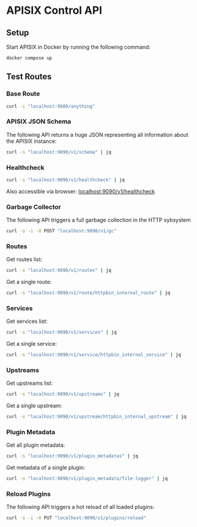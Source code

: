 # APISIX Control API

## Setup

Start APISIX in Docker by running the following command:

```bash
docker compose up
```

## Test Routes

### Base Route

```bash
curl -i "localhost:9080/anything"
```

### APISIX JSON Schema

The following API returns a huge JSON representing all information about the APISIX instance:

```bash
curl -s "localhost:9090/v1/schema" | jq
```

### Healthcheck

```bash
curl -s "localhost:9090/v1/healthcheck" | jq
```

Also accessible via browser: [localhost:9090/v1/healthcheck](http://localhost:9090/v1/healthcheck)

### Garbage Collector

The following API triggers a full garbage collection in the HTTP sybsystem

```bash
curl -s -i -X POST "localhost:9090/v1/gc"
```

### Routes

Get routes list:

```bash
curl -s "localhost:9090/v1/routes" | jq
```

Get a single route:

```bash
curl -s "localhost:9090/v1/route/httpbin_internal_route" | jq
```

### Services

Get services list:

```bash
curl -s "localhost:9090/v1/services" | jq
```

Get a single service:

```bash
curl -s "localhost:9090/v1/service/httpbin_internal_service" | jq
```

### Upstreams

Get upstreams list:

```bash
curl -s "localhost:9090/v1/upstreams" | jq
```

Get a single upstream:

```bash
curl -s "localhost:9090/v1/upstream/httpbin_internal_upstream" | jq
```

### Plugin Metadata

Get all plugin metadata:

```bash
curl -s "localhost:9090/v1/plugin_metadatas" | jq
```

Get metadata of a single plugin:

```bash
curl -s "localhost:9090/v1/plugin_metadata/file-logger" | jq
```

### Reload Plugins

The following API triggers a hot reload of all loaded plugins:

```bash
curl -s -i -X PUT "localhost:9090/v1/plugins/reload"
```
